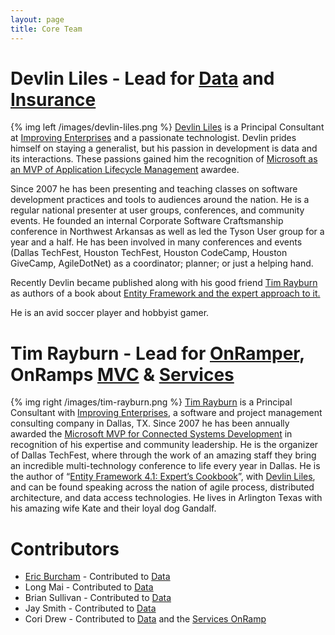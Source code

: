 ```yaml
---
layout: page
title: Core Team
---
```


# Devlin Liles - Lead for [Data] and [Insurance]
{% img left /images/devlin-liles.png %}
[Devlin Liles][devlin] is a Principal Consultant at [Improving Enterprises][improving] and a passionate technologist. Devlin prides himself on staying a generalist, but his passion in development is data and its interactions. These passions gained him the recognition of [Microsoft as an MVP of Application Lifecycle Management][mvp] awardee.

Since 2007 he has been presenting and teaching classes on software development practices and tools to audiences around the nation. He is a regular national presenter at user groups, conferences, and community events. He founded an internal Corporate Software Craftsmanship conference in Northwest Arkansas as well as led the Tyson User group for a year and a half. He has been involved in many conferences and events (Dallas TechFest, Houston TechFest, Houston CodeCamp, Houston GiveCamp, AgileDotNet) as a coordinator; planner; or just a helping hand.

Recently Devlin became published along with his good friend [Tim Rayburn][tim] as authors of a book about [Entity Framework and the expert approach to it.][book]

He is an avid soccer player and hobbyist gamer.


# Tim Rayburn - Lead for [OnRamper], OnRamps [MVC] & [Services]
{% img right /images/tim-rayburn.png %}
[Tim Rayburn][tim] is a Principal Consultant with [Improving Enterprises][improving], a software and project management consulting company in Dallas, TX. Since 2007 he has been annually awarded the [Microsoft MVP for Connected Systems Development][mvp] in recognition of his expertise and community leadership. He is the organizer of Dallas TechFest, where through the work of an amazing staff they bring an incredible multi-technology conference to life every year in Dallas. He is the author of “[Entity Framework 4.1: Expert’s Cookbook][book]”, with [Devlin Liles][devlin], and can be found speaking across the nation of agile process, distributed architecture, and data access technologies. He lives in Arlington Texas with his amazing wife Kate and their loyal dog Gandalf.

# Contributors

* [Eric Burcham][eric] - Contributed to [Data]
* Long Mai - Contributed to [Data]
* Brian Sullivan - Contributed to [Data]
* Jay Smith - Contributed to [Data]
* Cori Drew - Contributed to [Data] and the [Services OnRamp][Services]

[eric]:				http://improvingenterprises.com/about/people/eric-burcham/eric-burcham-bio/
[Data]: 			/projects/data/
[Insurance]:	/projects/insurance/
[OnRamper]:		/projects/onramper/
[Services]:		/projects/onramp-services/
[MVC]:				/projects/onramp-mvc/
[improving]:	http://improvingenterprises.com/
[devlin]:		http://devlinliles.com
[tim]:			http://timrayburn.net
[book]:			http://www.amazon.com/Entity-Framework-4-1-Experts-Cookbook/dp/1849684464/ref=sr_1_1?ie=UTF8&qid=1380942174&sr=8-1&keywords=entity+framework+4.1+experts+cookbook&tag=timraybnet-20
[mvp]:			http://microsoft.com/mvp